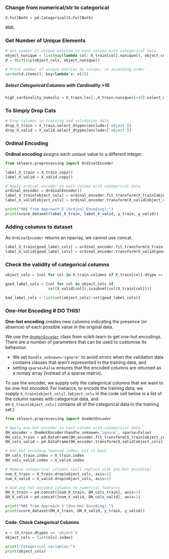 ### Change from  numerical/str to categorical
```py
X.FullBath = pd.Categorical(X.FullBath)
```
#ML
### Get Number of Unique Elements 
```py
# Get number of unique entries in each column with categorical data
object_nunique = list(map(lambda col: X_train[col].nunique(), object_cols))
d = dict(zip(object_cols, object_nunique))

# Print number of unique entries by column, in ascending order
sorted(d.items(), key=lambda x: x[1])
```
##### Select Categorical Columns with Cardinality >10
```py
high_cardinality_numcols = X_train.loc[:,X_train.nunique()>10].select_dtypes(include=['object']).shape[1]

```
### To Simply Drop Cats
```python
# Drop columns in training and validation data
drop_X_train = X_train.select_dtypes(exclude=['object'])
drop_X_valid = X_valid.select_dtypes(exclude=['object'])
```
### Ordinal Encoding
**Ordinal encoding** assigns each unique value to a different integer.
```py
from sklearn.preprocessing import OrdinalEncoder

label_X_train = X_train.copy()
label_X_valid = X_valid.copy()

# Apply ordinal encoder to each column with categorical data
ordinal_encoder = OrdinalEncoder()
label_X_train[object_cols] = ordinal_encoder.fit_transform(X_train[object_cols])
label_X_valid[object_cols] = ordinal_encoder.transform(X_valid[object_cols])

print("MAE from Approach 2 (Ordinal Encoding):") 
print(score_dataset(label_X_train, label_X_valid, y_train, y_valid))
```

### Adding columns to dataset
As `OrdinalEncoder` returns an nparray, we cannot use concat.
```py
label_X_train[good_label_cols] = ordinal_encoder.fit_transform(X_train[good_label_cols]) # Your code here
label_X_valid[good_label_cols] = ordinal_encoder.transform(X_valid[good_label_cols])
```
### Check the validity of categorical columns
```py
object_cols = [col for col in X_train.columns if X_train[col].dtype == "object"]

good_label_cols = [col for col in object_cols if 
                   set(X_valid[col]).issubset(set(X_train[col]))]

bad_label_cols = list(set(object_cols)-set(good_label_cols))
```

### One-Hot Encoding # DO THIS!
**One-hot encoding** creates new columns indicating the presence (or absence) of each possible value in the original data. 

We use the [`OneHotEncoder`](https://scikit-learn.org/stable/modules/generated/sklearn.preprocessing.OneHotEncoder.html) class from scikit-learn to get one-hot encodings. There are a number of parameters that can be used to customise its behaviour.

-   We set `handle_unknown='ignore'` to avoid errors when the validation data contains classes that aren't represented in the training data, and
-   setting `sparse=False` ensures that the encoded columns are returned as a numpy array (instead of a sparse matrix).

To use the encoder, we supply only the categorical columns that we want to be one-hot encoded. For instance, to encode the training data, we supply `X_train[object_cols]`. (`object_cols` in the code cell below is a list of the column names with categorical data, and so `X_train[object_cols]` contains all of the categorical data in the training set.)
```py
from sklearn.preprocessing import OneHotEncoder

# Apply one-hot encoder to each column with categorical data
OH_encoder = OneHotEncoder(handle_unknown='ignore', sparse=False)
OH_cols_train = pd.DataFrame(OH_encoder.fit_transform(X_train[object_cols]))
OH_cols_valid = pd.DataFrame(OH_encoder.transform(X_valid[object_cols]))

# One-hot encoding removed index; put it back
OH_cols_train.index = X_train.index
OH_cols_valid.index = X_valid.index

# Remove categorical columns (will replace with one-hot encoding)
num_X_train = X_train.drop(object_cols, axis=1)
num_X_valid = X_valid.drop(object_cols, axis=1)

# Add one-hot encoded columns to numerical features
OH_X_train = pd.concat([num_X_train, OH_cols_train], axis=1)
OH_X_valid = pd.concat([num_X_valid, OH_cols_valid], axis=1)

print("MAE from Approach 3 (One-Hot Encoding):") 
print(score_dataset(OH_X_train, OH_X_valid, y_train, y_valid))
```
#### Code: Check Categorical Columns
```py
s = (X_train.dtypes == 'object')
object_cols = list(s[s].index)

print("Categorical variables:")
print(object_cols)
```
